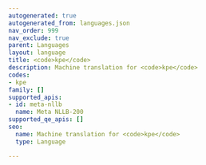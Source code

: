 ```yaml
---
autogenerated: true
autogenerated_from: languages.json
nav_order: 999
nav_exclude: true
parent: Languages
layout: language
title: <code>kpe</code>
description: Machine translation for <code>kpe</code>
codes:
- kpe
family: []
supported_apis:
- id: meta-nllb
  name: Meta NLLB-200
supported_qe_apis: []
seo:
  name: Machine translation for <code>kpe</code>
  type: Language

---
```


